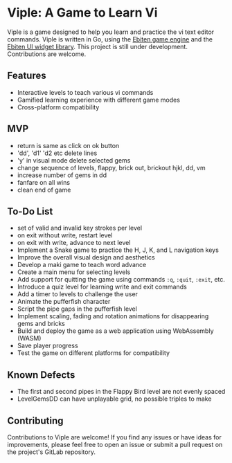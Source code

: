 # Viple: A Game to Learn Vi

Viple is a game designed to help you learn and practice the vi text editor commands. Viple is written in Go, using the [Ebiten game engine](https://ebitengine.org/) and the [Ebiten UI widget library](https://ebitenui.github.io/). This project is still under development. Contributions are welcome.

## Features

- Interactive levels to teach various vi commands
- Gamified learning experience with different game modes
- Cross-platform compatibility

## MVP
- return is same as click on ok button
- 'dd', 'd1' 'd2 etc delete lines
- 'y' in visual mode delete selected gems
- change sequence of levels, flappy, brick out, brickout hjkl, dd, vm
- increase number of gems in dd 
- fanfare on all wins
- clean end of game


## To-Do List
- set of valid and invalid key strokes per level
- on exit without write, restart level
- on exit with write, advance to next level
- Implement a Snake game to practice the H, J, K, and L navigation keys
- Improve the overall visual design and aesthetics
- Develop a maki game to teach word advance 
- Create a main menu for selecting levels 
- Add support for quitting the game using commands `:q`, `:quit`, `:exit`, etc.
- Introduce a quiz level for learning write and exit commands
- Add a timer to levels to challenge the user
- Animate the pufferfish character
- Script the pipe gaps in the pufferfish level
- Implement scaling, fading and rotation animations for disappearing gems and bricks
- Build and deploy the game as a web application using WebAssembly (WASM)
- Save player progress
- Test the game on different platforms for compatibility

## Known Defects

- The first and second pipes in the Flappy Bird level are not evenly spaced
- LevelGemsDD can have unplayable grid, no possible triples to make

## Contributing

Contributions to Viple are welcome! If you find any issues or have ideas for improvements, please feel free to open an issue or submit a pull request on the project's GitLab repository.
